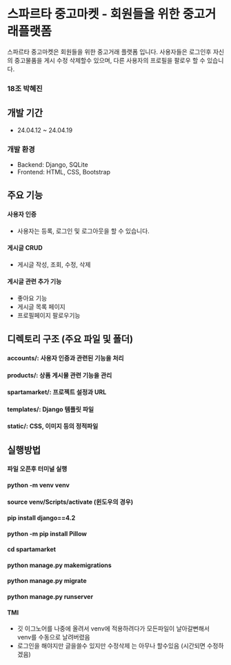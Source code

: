 # 스파르타 중고마켓 - 회원들을 위한 중고거래플랫폼 
스파르타 중고마켓은 회원들을 위한 중고거래 플랫폼 입니다.
사용자들은 로그인후 자신의 중고물품을 게시 수정 삭제할수 있으며, 다른 사용자의 프로필을 팔로우 할 수 있습니다.


### 18조 박혜진


## 개발 기간
* 24.04.12 ~ 24.04.19 


### 개발 환경
* Backend: Django, SQLite
* Frontend: HTML, CSS, Bootstrap


## 주요 기능
#### 사용자 인증
- 사용자는 등록, 로그인 및 로그아웃을 할 수 있습니다.
#### 게시글 CRUD
- 게시글 작성, 조회, 수정, 삭제
#### 게시글 관련 추가 기능
- 좋아요 기능
- 게시글 목록 페이지
- 프로필페이지 팔로우기능

## 디렉토리 구조 (주요 파일 및 폴더)
#### accounts/: 사용자 인증과 관련된 기능을 처리
#### products/: 상품 게시물 관련 기능을 관리
#### spartamarket/: 프로젝트 설정과 URL
#### templates/: Django 템플릿 파일
#### static/: CSS, 이미지 등의 정적파일

## 실행방법
#### 파일 오픈후 터미널 실행
#### python -m venv venv
#### source venv/Scripts/activate  (윈도우의 경우)
#### pip install django==4.2
#### python -m pip install Pillow

#### cd spartamarket
#### python manage.py makemigrations
#### python manage.py migrate
#### python manage.py runserver

#### TMI 
- 깃 이그노어를 나중에 올려서 venv에 적용하려다가 모든파일이 날아갈뻔해서 venv를 수동으로 날려버렸음
- 로그인을 해야지만 글을쓸수 있지만 수정삭제 는 아무나 할수있음 (시간되면 수정하겠음)
